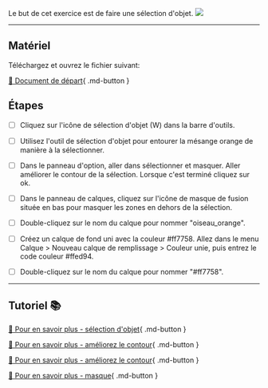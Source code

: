 Le but de cet exercice est de faire une sélection d'objet. 
<img src="images/08_mesange_orange.png">
***  

## Matériel
Téléchargez et ouvrez le fichier suivant:   

[📁 Document de départ](https://tim-montmorency.com/compendium/582-121%E2%80%93illustration-numerique/exercices_photoshop/images/mesange.jpg){ .md-button }   <br>

## Étapes

- [ ] Cliquez sur l'icône de sélection d'objet (W) dans la barre d'outils.
- [ ] Utilisez l'outil de sélection d'objet pour entourer la mésange orange de manière à la sélectionner.
- [ ] Dans le panneau d'option, aller dans sélectionner et masquer. Aller améliorer le contour de la sélection. Lorsque c'est terminé cliquez sur ok. 
- [ ] Dans le panneau de calques, cliquez sur l'icône de masque de fusion située en bas pour masquer les zones en dehors de la sélection.
- [ ] Double-cliquez sur le nom du calque pour nommer "oiseau_orange".
- [ ] Créez un calque de fond uni avec la couleur #ff7758. Allez dans le menu Calque > Nouveau calque de remplissage > Couleur unie, puis entrez le code couleur #ffed94.
- [ ] Double-cliquez sur le nom du calque pour nommer "#ff7758".


***  
## Tutoriel 📚
[📖 Pour en savoir plus - sélection d'objet](https://cmontmorency365-my.sharepoint.com/:v:/g/personal/flpilote_cmontmorency_qc_ca/ERykK6yyvu1Mo-UT8CVtgg0BUTW4K7PYD929XCOrHTaQbA?nav=eyJyZWZlcnJhbEluZm8iOnsicmVmZXJyYWxBcHAiOiJPbmVEcml2ZUZvckJ1c2luZXNzIiwicmVmZXJyYWxBcHBQbGF0Zm9ybSI6IldlYiIsInJlZmVycmFsTW9kZSI6InZpZXciLCJyZWZlcnJhbFZpZXciOiJNeUZpbGVzTGlua0NvcHkifX0&e=SzYUcZ){ .md-button }   <br>

[📖 Pour en savoir plus - améliorez le contour](https://cmontmorency365-my.sharepoint.com/:v:/g/personal/flpilote_cmontmorency_qc_ca/EcTPTAucQzVJiqSlfidXeI4B0ykDSHYiE1bFgZZtL2cTXA?nav=eyJyZWZlcnJhbEluZm8iOnsicmVmZXJyYWxBcHAiOiJPbmVEcml2ZUZvckJ1c2luZXNzIiwicmVmZXJyYWxBcHBQbGF0Zm9ybSI6IldlYiIsInJlZmVycmFsTW9kZSI6InZpZXciLCJyZWZlcnJhbFZpZXciOiJNeUZpbGVzTGlua0NvcHkifX0&e=9lnLW5){ .md-button }   <br>

[📖 Pour en savoir plus - améliorez le contour](https://cmontmorency365-my.sharepoint.com/:v:/g/personal/flpilote_cmontmorency_qc_ca/EXRRqrVopYhPlZTDKnrufKIBITEMur7d0MSw73orq-DKnQ?nav=eyJyZWZlcnJhbEluZm8iOnsicmVmZXJyYWxBcHAiOiJPbmVEcml2ZUZvckJ1c2luZXNzIiwicmVmZXJyYWxBcHBQbGF0Zm9ybSI6IldlYiIsInJlZmVycmFsTW9kZSI6InZpZXciLCJyZWZlcnJhbFZpZXciOiJNeUZpbGVzTGlua0NvcHkifX0&e=AbXGmu){ .md-button }   <br>

[📖 Pour en savoir plus - masque](https://cmontmorency365-my.sharepoint.com/:v:/g/personal/flpilote_cmontmorency_qc_ca/Eeb-ZmD_E4BKmbmU8lwqJAwBIxdy1OwMdEZlxGG_qWk4rg?nav=eyJyZWZlcnJhbEluZm8iOnsicmVmZXJyYWxBcHAiOiJPbmVEcml2ZUZvckJ1c2luZXNzIiwicmVmZXJyYWxBcHBQbGF0Zm9ybSI6IldlYiIsInJlZmVycmFsTW9kZSI6InZpZXciLCJyZWZlcnJhbFZpZXciOiJNeUZpbGVzTGlua0NvcHkifX0&e=OegB3Y){ .md-button }   <br>




